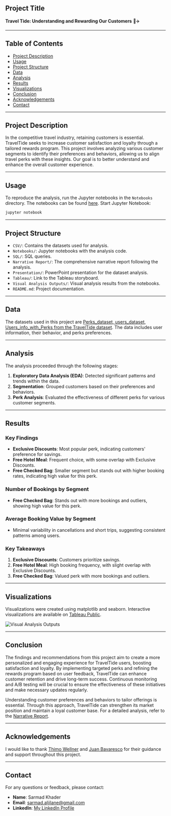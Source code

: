 
## Project Title

**Travel Tide: Understanding and Rewarding Our Customers** 🌊✈️

---------------------

## Table of Contents

- [Project Description](#project-description)
- [Usage](#usage)
- [Project Structure](#project-structure)
- [Data](#data)
- [Analysis](#analysis)
- [Results](#results)
- [Visualizations](#visualizations)
- [Conclusion](#conclusion)
- [Acknowledgements](#acknowledgements)
- [Contact](#contact)

----------------------

## Project Description

In the competitive travel industry, retaining customers is essential. TravelTide seeks to increase customer satisfaction and loyalty through a tailored rewards program. This project involves analyzing various customer segments to identify their preferences and behaviors, allowing us to align travel perks with these insights. Our goal is to better understand and enhance the overall customer experience.

----------------------

## Usage

To reproduce the analysis, run the Jupyter notebooks in the `Notebooks` directory. The notebooks can be found [here](https://github.com/AlJilane/Travel_Tide/tree/main/Notebooks). Start Jupyter Notebook:
   ```bash
   jupyter notebook
   ```

----------------------

## Project Structure

- `CSV/`: Contains the datasets used for analysis.
- `Notebooks/`: Jupyter notebooks with the analysis code.
- `SQL/`: SQL queries.
- `Narrative Report/`: The comprehensive narrative report following the analysis.
- `Presentation/`: PowerPoint presentation for the dataset analysis.
- `Tableau/`: Link to the Tableau storyboard.
- `Visual Analysis Outputs/`: Visual analysis results from the notebooks.
- `README.md`: Project documentation.

-----------------------

## Data

The datasets used in this project are [Perks_dataset, users_dataset, Users_info_with_Perks from the TravelTide dataset](https://github.com/AlJilane/Travel_Tide/tree/main/CSV). The data includes user information, their behavior, and perks preferences.

-------------------------

## Analysis

The analysis proceeded through the following stages:
1. **Exploratory Data Analysis (EDA)**: Detected significant patterns and trends within the data.
2. **Segmentation**: Grouped customers based on their preferences and behaviors.
3. **Perk Analysis**: Evaluated the effectiveness of different perks for various customer segments.

-------------------------

## Results

### Key Findings
- **Exclusive Discounts**: Most popular perk, indicating customers' preference for savings.
- **Free Hotel Meal**: Frequent choice, with some overlap with Exclusive Discounts.
- **Free Checked Bag**: Smaller segment but stands out with higher booking rates, indicating high value for this perk.

### Number of Bookings by Segment
- **Free Checked Bag**: Stands out with more bookings and outliers, showing high value for this perk.

### Average Booking Value by Segment
- Minimal variability in cancellations and short trips, suggesting consistent patterns among users.

### Key Takeaways
1. **Exclusive Discounts**: Customers prioritize savings.
2. **Free Hotel Meal**: High booking frequency, with slight overlap with Exclusive Discounts.
3. **Free Checked Bag**: Valued perk with more bookings and outliers.

-------------------------

## Visualizations

Visualizations were created using matplotlib and seaborn. Interactive visualizations are available on [Tableau Public](https://public.tableau.com/app/profile/sarmad.aljilane/viz/FinalPresentation-TravelTide/FinalPresentation-TravelTide).

![Visual Analysis Outputs](https://github.com/AlJilane/Travel_Tide/tree/main/Visual%20Analysis%20Outputs)

--------------------------

## Conclusion

The findings and recommendations from this project aim to create a more personalized and engaging experience for TravelTide users, boosting satisfaction and loyalty. By implementing targeted perks and refining the rewards program based on user feedback, TravelTide can enhance customer retention and drive long-term success. Continuous monitoring and A/B testing will be crucial to ensure the effectiveness of these initiatives and make necessary updates regularly.

Understanding customer preferences and behaviors to tailor offerings is essential. Through this approach, TravelTide can strengthen its market position and maintain a loyal customer base. For a detailed analysis, refer to the [Narrative Report](https://github.com/AlJilane/Travel_Tide/tree/main/Narrative%20report).

--------------------------

## Acknowledgements

I would like to thank [Thimo Wellner](https://www.linkedin.com/in/thimo-wellner-564993160/) and [Juan Bavaresco](https://www.linkedin.com/in/juanbavaresco/) for their guidance and support throughout this project.

--------------------------

## Contact

For any questions or feedback, please contact:
- **Name**: Sarmad Khader
- **Email**: [sarmad.aljilane@gmail.com](mailto:sarmad.aljilane@gmail.com)
- **LinkedIn**: [My LinkedIn Profile](https://linkedin.com/in/sarmadaljilane)
